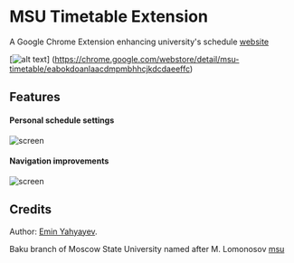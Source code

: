 MSU Timetable Extension
=======================

A Google Chrome Extension enhancing university's schedule <a href="http://timetable.msu.az">website</a>

[![alt text](https://raw.github.com/ewintory/msu-timetable-extension/master/screenshots/chrome-store-badge.png)]
(https://chrome.google.com/webstore/detail/msu-timetable/eabokdoanlaacdmpmbhhcjkdcdaeeffc)

Features
--------

#### Personal schedule settings
![screen](https://raw.github.com/ewintory/msu-timetable-extension/master/screenshots/scr-1.png)

    
#### Navigation improvements
![screen](https://raw.github.com/ewintory/msu-timetable-extension/master/screenshots/scr-2.png)

Credits
-------

Author: [Emin Yahyayev](https://github.com/ewintory).

Baku branch of Moscow State University named after M. Lomonosov
[msu](https://raw.github.com/ewintory/msu-timetable-extension/master/screenshots/msu-logo.jpg)